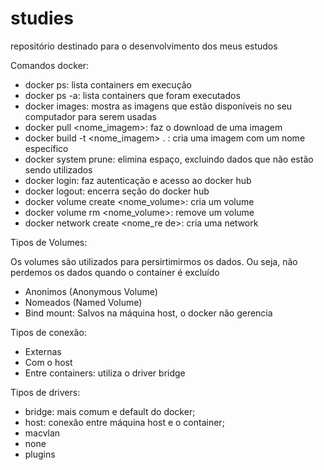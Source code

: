 # studies
repositório destinado para o desenvolvimento dos meus estudos

Comandos docker:    
- docker ps: lista containers em execução
- docker ps -a: lista containers que foram executados
- docker images: mostra as imagens que estão disponíveis no seu computador para serem usadas
- docker pull <nome_imagem>: faz o download de uma imagem
- docker build -t <nome_imagem> . : cria uma imagem com um nome específico
- docker system prune: elimina espaço, excluindo dados que não estão sendo utilizados
- docker login: faz autenticação e acesso ao docker hub 
- docker logout: encerra seção do docker hub
- docker volume create <nome_volume>: cria um volume
- docker volume rm <nome_volume>: remove um volume
- docker network create <nome_re de>: cria uma network

Tipos de Volumes: 

Os volumes são utilizados para persirtimirmos os dados. Ou seja, não perdemos os dados quando o container é excluído

- Anonimos (Anonymous Volume)
- Nomeados (Named Volume)
- Bind mount: Salvos na máquina host, o docker não gerencia

Tipos de conexão:

- Externas
- Com o host
- Entre containers: utiliza o driver bridge

Tipos de drivers: 

- bridge: mais comum e default do docker;
- host: conexão entre máquina host e o container;
- macvlan
- none
- plugins

